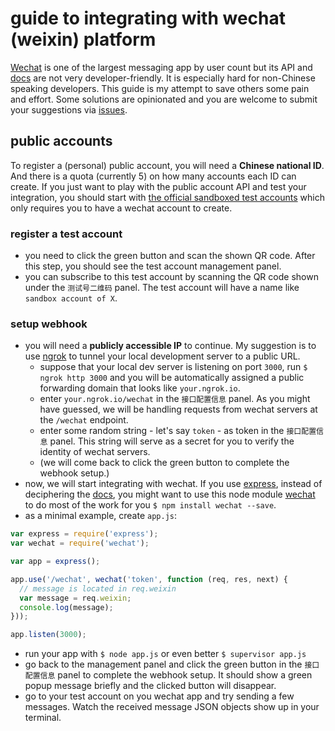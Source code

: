 # guide to integrating with wechat (weixin) platform

[Wechat](http://www.wechat.com/en/) is one of the largest messaging app by user count but its API and [docs](http://admin.wechat.com/wiki/index.php?title=Main_Page) are not very developer-friendly. It is especially hard for non-Chinese speaking developers. This guide is my attempt to save others some pain and effort. Some solutions are opinionated and you are welcome to submit your suggestions via [issues](https://github.com/falcondai/wechat-nodejs-guide/issues).

## public accounts

To register a (personal) public account, you will need a **Chinese national ID**. And there is a quota (currently 5) on how many accounts each ID can create. If you just want to play with the public account API and test your integration, you should start with [the official sandboxed test accounts](http://mp.weixin.qq.com/debug/cgi-bin/sandbox?t=sandbox/login) which only requires you to have a wechat account to create.

### register a test account
- you need to click the green button and scan the shown QR code. After this step, you should see the test account management panel.
- you can subscribe to this test account by scanning the QR code shown under the `测试号二维码` panel. The test account will have a name like `sandbox account of X`.

### setup webhook
- you will need a **publicly accessible IP** to continue. My suggestion is to use [ngrok](ngrok.com) to tunnel your local development server to a public URL.
  - suppose that your local dev server is listening on port `3000`, run `$ ngrok http 3000` and you will be automatically assigned a public forwarding domain that looks like `your.ngrok.io`.
  - enter `your.ngrok.io/wechat` in the `接口配置信息` panel. As you might have guessed, we will be handling requests from wechat servers at the `/wechat` endpoint.
  - enter some random string - let's say `token` - as token in the `接口配置信息` panel. This string will serve as a secret for you to verify the identity of wechat servers.
  - (we will come back to click the green button to complete the webhook setup.)
- now, we will start integrating with wechat. If you use [express](http://expressjs.com), instead of deciphering the [docs](http://mp.weixin.qq.com/wiki/17/2d4265491f12608cd170a95559800f2d.html), you might want to use this node module [wechat](https://www.npmjs.com/package/wechat) to do most of the work for you `$ npm install wechat --save`.
- as a minimal example, create `app.js`:

```javascript
var express = require('express');
var wechat = require('wechat');

var app = express();

app.use('/wechat', wechat('token', function (req, res, next) {
  // message is located in req.weixin
  var message = req.weixin;
  console.log(message);
}));

app.listen(3000);
```
- run your app with `$ node app.js` or even better `$ supervisor app.js`
- go back to the management panel and click the green button in the `接口配置信息` panel to complete the webhook setup. It should show a green popup message briefly and the clicked button will disappear.
- go to your test account on you wechat app and try sending a few messages. Watch the received message JSON objects show up in your terminal.
